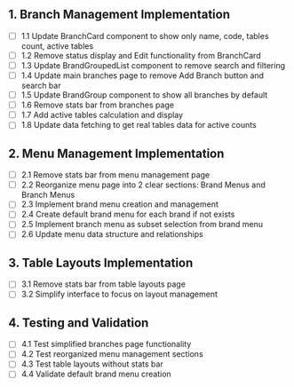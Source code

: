 ## 1. Branch Management Implementation
- [ ] 1.1 Update BranchCard component to show only name, code, tables count, active tables
- [ ] 1.2 Remove status display and Edit functionality from BranchCard
- [ ] 1.3 Update BrandGroupedList component to remove search and filtering
- [ ] 1.4 Update main branches page to remove Add Branch button and search bar
- [ ] 1.5 Update BrandGroup component to show all branches by default
- [ ] 1.6 Remove stats bar from branches page
- [ ] 1.7 Add active tables calculation and display
- [ ] 1.8 Update data fetching to get real tables data for active counts

## 2. Menu Management Implementation
- [ ] 2.1 Remove stats bar from menu management page
- [ ] 2.2 Reorganize menu page into 2 clear sections: Brand Menus and Branch Menus
- [ ] 2.3 Implement brand menu creation and management
- [ ] 2.4 Create default brand menu for each brand if not exists
- [ ] 2.5 Implement branch menu as subset selection from brand menu
- [ ] 2.6 Update menu data structure and relationships

## 3. Table Layouts Implementation
- [ ] 3.1 Remove stats bar from table layouts page
- [ ] 3.2 Simplify interface to focus on layout management

## 4. Testing and Validation
- [ ] 4.1 Test simplified branches page functionality
- [ ] 4.2 Test reorganized menu management sections
- [ ] 4.3 Test table layouts without stats bar
- [ ] 4.4 Validate default brand menu creation